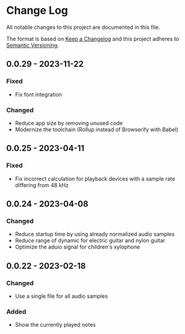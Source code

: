 # Change Log

All notable changes to this project are documented in this file.

The format is based on [Keep a Changelog](http://keepachangelog.com/) and this project adheres to [Semantic Versioning](http://semver.org/).

## 0.0.29 - 2023-11-22
### Fixed
- Fix font integration
### Changed
- Reduce app size by removing unused code
- Modernize the toolchain (Rollup instead of Browserify with Babel)

## 0.0.25 - 2023-04-11
### Fixed
- Fix incorrect calculation for playback devices with a sample rate differing from 48 kHz

## 0.0.24 - 2023-04-08
### Changed
- Reduce startup time by using already normalized audio samples
- Reduce range of dynamic for electric guitar and nylon guitar
- Optimize the aduio signal for children's xylophone

## 0.0.22 - 2023-02-18
### Changed
- Use a single file for all audio samples
### Added
- Show the currently played notes
